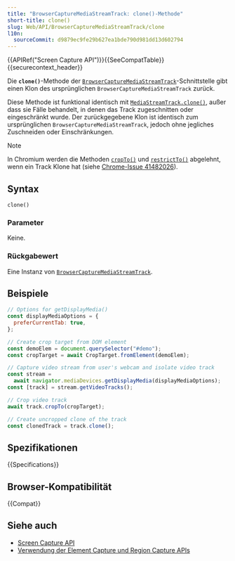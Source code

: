 ```yaml
---
title: "BrowserCaptureMediaStreamTrack: clone()-Methode"
short-title: clone()
slug: Web/API/BrowserCaptureMediaStreamTrack/clone
l10n:
  sourceCommit: d9879ec9fe29b627ea1bde790d981dd13d602794
---
```


{{APIRef("Screen Capture API")}}{{SeeCompatTable}}{{securecontext_header}}

Die **`clone()`**-Methode der [`BrowserCaptureMediaStreamTrack`](/de/docs/Web/API/BrowserCaptureMediaStreamTrack)-Schnittstelle gibt einen Klon des ursprünglichen `BrowserCaptureMediaStreamTrack` zurück.

Diese Methode ist funktional identisch mit [`MediaStreamTrack.clone()`](/de/docs/Web/API/MediaStreamTrack/clone), außer dass sie Fälle behandelt, in denen das Track zugeschnitten oder eingeschränkt wurde. Der zurückgegebene Klon ist identisch zum ursprünglichen `BrowserCaptureMediaStreamTrack`, jedoch ohne jegliches Zuschneiden oder Einschränkungen.

> [!NOTE]
> In Chromium werden die Methoden [`cropTo()`](/de/docs/Web/API/BrowserCaptureMediaStreamTrack/cropTo) und [`restrictTo()`](/de/docs/Web/API/BrowserCaptureMediaStreamTrack/restrictTo) abgelehnt, wenn ein Track Klone hat (siehe [Chrome-Issue 41482026](https://issues.chromium.org/issues/41482026)).

## Syntax

```js-nolint
clone()
```

### Parameter

Keine.

### Rückgabewert

Eine Instanz von [`BrowserCaptureMediaStreamTrack`](/de/docs/Web/API/BrowserCaptureMediaStreamTrack).

## Beispiele

```js
// Options for getDisplayMedia()
const displayMediaOptions = {
  preferCurrentTab: true,
};

// Create crop target from DOM element
const demoElem = document.querySelector("#demo");
const cropTarget = await CropTarget.fromElement(demoElem);

// Capture video stream from user's webcam and isolate video track
const stream =
  await navigator.mediaDevices.getDisplayMedia(displayMediaOptions);
const [track] = stream.getVideoTracks();

// Crop video track
await track.cropTo(cropTarget);

// Create uncropped clone of the track
const clonedTrack = track.clone();
```

## Spezifikationen

{{Specifications}}

## Browser-Kompatibilität

{{Compat}}

## Siehe auch

- [Screen Capture API](/de/docs/Web/API/Screen_Capture_API)
- [Verwendung der Element Capture und Region Capture APIs](/de/docs/Web/API/Screen_Capture_API/Element_Region_Capture)
